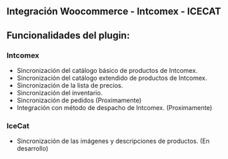 ## Integración Woocommerce - Intcomex - ICECAT

## Funcionalidades del plugin:

### Intcomex

- Sincronización del catálogo básico de productos de Intcomex.
- Sincronización del catálogo extendido de productos de Intcomex.
- Sincronización de la lista de precios.
- Sincronización del inventario.
- Sincronización de pedidos (Proximamente)
- Integración con método de despacho de Intcomex. (Proximamente)

### IceCat
- Sincronización de las imágenes y descripciones de productos. (En desarrollo)